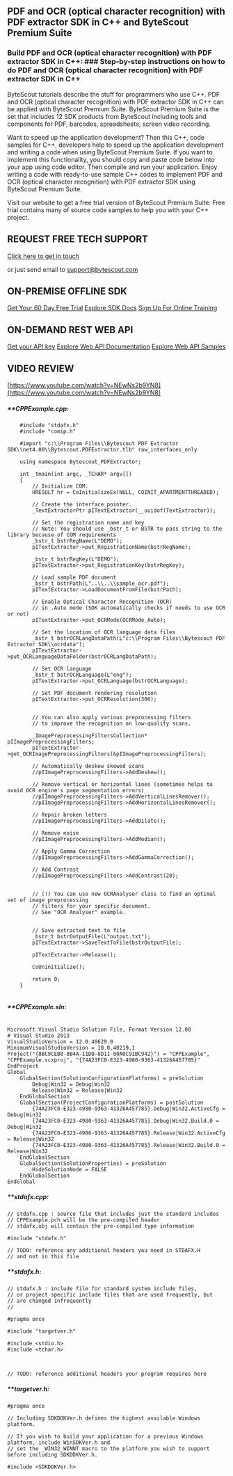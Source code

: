 ## PDF and OCR (optical character recognition) with PDF extractor SDK in C++ and ByteScout Premium Suite

### Build PDF and OCR (optical character recognition) with PDF extractor SDK in C++: ### Step-by-step instructions on how to do PDF and OCR (optical character recognition) with PDF extractor SDK in C++

ByteScout tutorials describe the stuff for programmers who use C++. PDF and OCR (optical character recognition) with PDF extractor SDK in C++ can be applied with ByteScout Premium Suite. ByteScout Premium Suite is the set that includes 12 SDK products from ByteScout including tools and components for PDF, barcodes, spreadsheets, screen video recording.

 Want to speed up the application development? Then this C++, code samples for C++, developers help to speed up the application development and writing a code when using ByteScout Premium Suite. If you want to implement this functionality, you should copy and paste code below into your app using code editor. Then compile and run your application. Enjoy writing a code with ready-to-use sample C++ codes to implement PDF and OCR (optical character recognition) with PDF extractor SDK using ByteScout Premium Suite.

Visit our website to get a free trial version of ByteScout Premium Suite. Free trial contains many of source code samples to help you with your C++ project.

## REQUEST FREE TECH SUPPORT

[Click here to get in touch](https://bytescout.zendesk.com/hc/en-us/requests/new?subject=ByteScout%20Premium%20Suite%20Question)

or just send email to [support@bytescout.com](mailto:support@bytescout.com?subject=ByteScout%20Premium%20Suite%20Question) 

## ON-PREMISE OFFLINE SDK 

[Get Your 60 Day Free Trial](https://bytescout.com/download/web-installer?utm_source=github-readme)
[Explore SDK Docs](https://bytescout.com/documentation/index.html?utm_source=github-readme)
[Sign Up For Online Training](https://academy.bytescout.com/)


## ON-DEMAND REST WEB API

[Get your API key](https://pdf.co/documentation/api?utm_source=github-readme)
[Explore Web API Documentation](https://pdf.co/documentation/api?utm_source=github-readme)
[Explore Web API Samples](https://github.com/bytescout/ByteScout-SDK-SourceCode/tree/master/PDF.co%20Web%20API)

## VIDEO REVIEW

[https://www.youtube.com/watch?v=NEwNs2b9YN8](https://www.youtube.com/watch?v=NEwNs2b9YN8)




<!-- code block begin -->

##### ****CPPExample.cpp:**
    
```
	#include "stdafx.h"
	#include "comip.h"

	#import "c:\\Program Files\\Bytescout PDF Extractor SDK\\net4.00\\Bytescout.PDFExtractor.tlb" raw_interfaces_only

	using namespace Bytescout_PDFExtractor;

	int _tmain(int argc, _TCHAR* argv[])
	{
		// Initialize COM.
		HRESULT hr = CoInitializeEx(NULL, COINIT_APARTMENTTHREADED);

		// Create the interface pointer.
		_TextExtractorPtr pITextExtractor(__uuidof(TextExtractor));

		// Set the registration name and key
		// Note: You should use _bstr_t or BSTR to pass string to the library because of COM requirements
		_bstr_t bstrRegName(L"DEMO"); 
		pITextExtractor->put_RegistrationName(bstrRegName);
		
		_bstr_t bstrRegKey(L"DEMO");
		pITextExtractor->put_RegistrationKey(bstrRegKey);

		// Load sample PDF document
		_bstr_t bstrPath(L"..\\..\\sample_ocr.pdf");
		pITextExtractor->LoadDocumentFromFile(bstrPath);

		// Enable Optical Character Recognition (OCR)
		// in .Auto mode (SDK automatically checks if needs to use OCR or not)
		pITextExtractor->put_OCRMode(OCRMode_Auto);
		
		// Set the location of OCR language data files
		_bstr_t bstrOCRLangDataPath(L"c:\\Program Files\\Bytescout PDF Extractor SDK\\ocrdata");
		pITextExtractor->put_OCRLanguageDataFolder(bstrOCRLangDataPath);

		// Set OCR language
		_bstr_t bstrOCRLanguage(L"eng");
		pITextExtractor->put_OCRLanguage(bstrOCRLanguage);

		// Set PDF document rendering resolution
		pITextExtractor->put_OCRResolution(300);


		// You can also apply various preprocessing filters
		// to improve the recognition on low-quality scans.

		_ImagePreprocessingFiltersCollection* pIImagePreprocessingFilters;
		pITextExtractor->get_OCRImagePreprocessingFilters(&pIImagePreprocessingFilters);

		// Automatically deskew skewed scans
		//pIImagePreprocessingFilters->AddDeskew();

		// Remove vertical or horizontal lines (sometimes helps to avoid OCR engine's page segmentation errors)
		//pIImagePreprocessingFilters->AddVerticalLinesRemover();
		//pIImagePreprocessingFilters->AddHorizontalLinesRemover();

		// Repair broken letters
		//pIImagePreprocessingFilters->AddDilate();

		// Remove noise
		//pIImagePreprocessingFilters->AddMedian();

		// Apply Gamma Correction
		//pIImagePreprocessingFilters->AddGammaCorrection();

		// Add Contrast
		//pIImagePreprocessingFilters->AddContrast(20);


		// (!) You can use new OCRAnalyser class to find an optimal set of image preprocessing 
		// filters for your specific document.
		// See "OCR Analyser" example.


		// Save extracted text to file
		_bstr_t bstrOutputFile(L"output.txt");
		pITextExtractor->SaveTextToFile(bstrOutputFile);

		pITextExtractor->Release();

		CoUninitialize();

		return 0;
	}


```

<!-- code block end -->    

<!-- code block begin -->

##### ****CPPExample.sln:**
    
```

Microsoft Visual Studio Solution File, Format Version 12.00
# Visual Studio 2013
VisualStudioVersion = 12.0.40629.0
MinimumVisualStudioVersion = 10.0.40219.1
Project("{8BC9CEB8-8B4A-11D0-8D11-00A0C91BC942}") = "CPPExample", "CPPExample.vcxproj", "{74A23FC0-E323-4980-9363-41326A457785}"
EndProject
Global
	GlobalSection(SolutionConfigurationPlatforms) = preSolution
		Debug|Win32 = Debug|Win32
		Release|Win32 = Release|Win32
	EndGlobalSection
	GlobalSection(ProjectConfigurationPlatforms) = postSolution
		{74A23FC0-E323-4980-9363-41326A457785}.Debug|Win32.ActiveCfg = Debug|Win32
		{74A23FC0-E323-4980-9363-41326A457785}.Debug|Win32.Build.0 = Debug|Win32
		{74A23FC0-E323-4980-9363-41326A457785}.Release|Win32.ActiveCfg = Release|Win32
		{74A23FC0-E323-4980-9363-41326A457785}.Release|Win32.Build.0 = Release|Win32
	EndGlobalSection
	GlobalSection(SolutionProperties) = preSolution
		HideSolutionNode = FALSE
	EndGlobalSection
EndGlobal

```

<!-- code block end -->    

<!-- code block begin -->

##### ****stdafx.cpp:**
    
```
// stdafx.cpp : source file that includes just the standard includes
// CPPExample.pch will be the pre-compiled header
// stdafx.obj will contain the pre-compiled type information

#include "stdafx.h"

// TODO: reference any additional headers you need in STDAFX.H
// and not in this file

```

<!-- code block end -->    

<!-- code block begin -->

##### ****stdafx.h:**
    
```
// stdafx.h : include file for standard system include files,
// or project specific include files that are used frequently, but
// are changed infrequently
//

#pragma once

#include "targetver.h"

#include <stdio.h>
#include <tchar.h>



// TODO: reference additional headers your program requires here

```

<!-- code block end -->    

<!-- code block begin -->

##### ****targetver.h:**
    
```
#pragma once

// Including SDKDDKVer.h defines the highest available Windows platform.

// If you wish to build your application for a previous Windows platform, include WinSDKVer.h and
// set the _WIN32_WINNT macro to the platform you wish to support before including SDKDDKVer.h.

#include <SDKDDKVer.h>

```

<!-- code block end -->